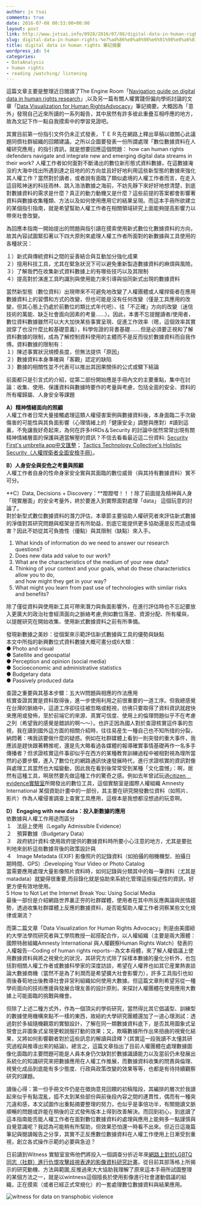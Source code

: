 ```yaml
---
author: jx tsai
comments: true
date: 2016-07-08 00:53:00+00:00
layout: post
link: http://www.jxtsai.info/0928/2016/07/08/digital-data-in-human-rights-%e7%ad%86%e8%a8%98%e6%91%98%e8%a6%81/
slug: digital-data-in-human-rights-%e7%ad%86%e8%a8%98%e6%91%98%e8%a6%81
title: digital data in human rights 筆記摘要
wordpress_id: 54
categories:
- DataAnalysis
- human rights
- reading /watching/ listening
---
```


這篇文章主要是整理近日閱讀了The Engine Room「[Navigation guide on digital data in human rights research](https://www.theengineroom.org/community-consultation-navigation-guide-on-digital-data-in-human-rights-research/)」,以及另一篇有關人權實踐但偏向學術討論的文章「[Data Visualization for Human RightsAdvocacy](http://jhrp.oxfordjournals.org/content/8/2/171.full)」筆記摘要。大概因為「意外」發現自己近來所讀的一系列報告，其中居然有許多彼此重疊互相呼應的地方，故為文記下作一點自我摸索中的學習見證吧。  
  
其實目前第一份指引文件仍未正式發表，ＴＥＲ先在網路上釋出草稿以徵關心此議題同儕社群組織的回饋建議。之所以企圖要發表一份所謂處理「數位數據資料在人權研究應用」的指引資訊，就是想要回應這個問題： how can human rights defenders navigate and integrate new and emerging digital data streams in their work? 人權工作者如何面對不斷涌出的數位新形態式資料數據，在這數據淹没的大海中找出所遇到達之目地的的方向並且好好地利用這些新型態的數據來強化其人權工作？當然對於讀者，或者說有面臨了類似處境的人權工作者而言，在走入這目眩神迷的科技雨林、跳入浩浩數據之海前，不妨先靜下來好好地想清楚，到底對數據資料的需求是什麼？真正的動力動機又是什麼？這些前提的答案都會影響著資料與數據收集種類、方法以及如何使用應用它的結果呈現。而這本手冊所欲建立的某個指引指南，就是希望幫助人權工作者在相關領域研究上面能夠提高影響力以帶來社會改變。  
  
為回應本指南一開始提出的問題與指引讀在摸索使用新式數位化數據資料的方向，故其內容試圖緊扣著以下四大原則來處理人權工作者所面對的新數據與工具使用的各種狀況：  
  
１）新式與傳統資料之間的妥善結合與互動加分強化成果  
２）擅用科技工具，尤其在緊急狀況下可以避免重新製造數據資料的麻煩與風險。  
３）了解我們在收集新式資料數據上的有哪些技巧以及其限制   
４）提高對於演進工具旳識別與使用能力來引導與協同新式出現的數據資料  
  
當然新型態（數位資料）出現帶來不可避免地改變了人權團體或人權捍衛者在應用數據資料上的習慣和方式的改變，但也可能是沒有任何改變（僅是工具應用的改變，但其心態上仍處於前數位的類比式年代吧）、往「不正確」方向的改變（迷信技術的萬能、缺乏社會面向因素的考量......）。因此，本書不忘提醒讀者/使用者，數位資料數據雖然可以大大加快某些事實呈現、促進工作效率（嗯，這個效率其實說穿了也沒什麼比較基礎意義），科學佐證的背書基礎.......但是必須要正視和了解資料數據的限制，成為了解控制資料使用的主體而不是反而役於數據資料而自我作傅。資料數據的限制有：  
１）陳述事實狀況規模長度，但無法提供「原因」  
２）數據資料本身準確與「客觀」認定的缺陷  
３）數據的相關性並不代表可以推出其因果關係的公式或驟下結論  
  
前面都只是引言式的介紹，從第二部份開始應是手冊內文的主要重點，集中在討論：收集、使用、保護資料與數據時要作的考量與考慮，包括全面的安全、資料的所有權歸屬、人身安全等課題  
  
**A）精神情緒面向的照顧**  
人權工作者日常大量接觸處理這類人權侵害案例與數據資料後，本身面臨二手次級傷害的可能性與其負面影響（心理情緒上的「健康安全」調整與應對）#讀到這裏，不免讓我好奇起來，為何在許多HRDs＆Security 的討論中居然常常出現有關精神情緒層面的保護與適當解壓的資訊？不信去看看最近這二份資料: [Security First's umbrella app中文匯整](http://self.jxtsai.info/2016/06/security-first-umbrella-app.html)； [Tactics Technology Collective's Holistic Security（人權捍衛者全面安檢手冊）](http://self.jxtsai.info/2016/06/holistic-security.html)。  
  
**B）人身安全與安危之考量與照顧**  
人權工作者自身的性命身家安全實與其面臨的數位威脅（與其持有數據資料）實不可分。  
  
**C）Data, Decisions + Discovery：**蹬蹬噔！！！除了前面提及精神與人身「現實層面」的安全考量外，終於要進入到實際面對處理「data」 這個玩意的討論了。  
對於新型式數位數據資料的潛力評估，本章節主要協助人權研究者來評估新式數據的淨值對其研究問題與框架是否有所助益，到底它能提供更多協助還是反而造成傷害？因此不妨從其可負擔性（優點）與其限制（缺點）來入手。  
1. What kinds of information do we need to answer our research questions?   
2. Does new data add value to our work?   
3. What are the characteristics of the medium of your new data?   
4. Thinking of your context and your goals, what do these characteristics allow you to do,   
and how might they get in your way?   
5. What might you learn from past use of technologies with similar risks and benefits?   
  
除了僅從資料與使用新工具可帶來潛力與負面影響外，在進行評估時也不忘記要放入更廣大的政治社會經濟面向之脈絡考慮,例如數位落差、資源分配、所有權與，以提醒研究在開始收集、使用新式數據資料之前有所準備。  
  
發現新數據之美妙：從個案來示範評估新式數據與工具的優勢與缺點  
本文中所指的新興數位式資料數據大概可畫分成6大類：  
● Photo and visual   
● Satellite and geospatial    
● Perception and opinion (social media)   
● Socio­economic and administrative statistics    
● Budgetary data   
● Passively produced data   
  
查證之重要與其基本步驟：五大Ｗ問題與相應的作法應用  
核實查證其實是資料取得後，進一步使用利用之前很重要的一道工序。但我總感覺在台灣的脈絡中，這道工序卻往往被忽略或輕視，彷彿只要取得了資料資訊就趕快來應用或發佈，至於前端它的來源、真實可信度、使用上的倫理問題似乎不在考慮之列（希望我的感覺是錯誤的啊～～）。也許正因為國人對於查證核實這件事的忽視，我在讀到國外這方面的相關介紹時，往往易産生一種自己也不知所措的分裂，納悶著：咦我該要做什麼的疑惑。例如在社群媒體上看到一則突發的重大事件，我應該是趕快跟著轉推呢，還是先大略看過各媒體的報導確實事情基礎再作一名多手傳播者？但求證核實這件事卻似乎在西方的某種教育訓練過程中被相對視為理所當然的必要步驟，進入了數位化的網路通訊快速發展時代，進行求證核實的資訊對像與處理工具當然也大幅變動，因此我在看到後常常受到某種「文化震憾」：啊，居然有這種工具，啊居然要先做這種工作的驚奇之感。例如去年曾試玩過[citizen　evidence實驗室](https://citizenevidence.org/toolbox/)所開發出的數位工具，這個實驗室是國際人權組織 Amnesty International 某個資助計畫中的一部份，其主要在研究開發數位資料（如照片、影片）作為人權侵害調查上查實工具應用，這根本是我想都沒想過的玩意啊。  
  
**D） Engaging with new data：投入新數據的應用**  
依數據與人權工作用途而區分  
１　法庭上使用（Legally Admissible Evidence）  
２　預算數據（Budgetary Data）  
３　政府統計資料:使用政府提供的數據資料時所要小心注意的地方，尤其是要批判地來剖析這些數據背後的政策設計與  
４　Image Metadata (EXIF) 影像照片的記錄資料（如拍攝的相機機型、拍攝日期時間、GPS）:Developing Your Video or Photo Catalog   
當需要應用處理大量影像照片資料時，如何記錄與分類其中的每一筆資料（尤其是matadata）就變得很重要,而目錄化就是協助來系統化管理這些描述性的資訊，好更方便有效地使用。   
5 How to Not Let the Internet Break You: Using Social Media   
最後一部份是介紹網路世界裏正夯的社群媒體，使用者在其中所反應輿論與民情趨勢，透過收集社群媒體上反應的數據資料，是否能幫助人權工作者洞察某些文化規律或潮流？  
  
而第二篇文章「Data Visualization for Human Rights Advocacy」則是由美國紐約大學法學院研究者與工學院教授一起搭配合作，以人權組織（主要是兩大團體：國際特赦組織Amnesty International 與人權觀察Human Rights Watch）發表的人權報告--Coding of human rights reports--為文本母體，來了解人權倡議上使用數據資料與將之視覺化的狀況，其研究方式除了採樣本數據的量化分析外，也包括對相關人權工作者或數據科學家的深度訪談，希望在人權界也如其它産業熱衷談論大數據商機（當然不是為了利潤而是希望擴大社會影響力），許多工具指引也如雨後春筍地出後教導社會非営利組織如何使用大數據。但這篇文章則希望另從一種學術面向的技術應援與發展合理友善的設計原則，來探討人權團體在使用應用大數據上可能面臨的挑戰與機會。  
  
但除了上述二種方式外，作為一個頂尖的學術研究，當然得比其它倡議型、訓練型的數據使用機構來點不一樣的東西，故紐約大學研究團體還加了一道心理測試：透過對於多組隨機觀眾的實驗設計，了解在同一類數據資料底下，是否其用圖象式呈現會比非圖象式呈現更較說服打動的效果；又，欺瞞數據所作出來扭曲的視覺化結果，又將如何影響觀者對於這些訊息的解讀與詮釋？(其實這一段我讀不太懂其研究過程與推導出來的結論)。總言之，這篇文章指出了目前人權團體在處理數據圖像化面臨的主要問題可能是人員本身仍欠缺對於數據識讀能力以及當前仍未發展出系統化的知識研究來把數據應用在人權工作推展，而數據資料收集的問責與倫理、視覺化成品到底能有多少態度、行政與政策改變的效果等等，也都是有待持續觀察研究的課題。  
  
讀後心得：第一份手冊文件仍是在徵詢意見回饋的初稿階段，其編排的層次於我讀起來似乎有點混亂，㧓不太到某些部份與前後段內容之間的連貫性，偶而有一種突兀違和感，本文試圖作出重點摘要整理的努力，也似乎是事倍功半，有關閱讀文脈順暢的問題或許能在稍後的正式發佈版本上得到改善解決。而回到初心，到底讀了這本指南能否能人權工作者在面對數位數據資料的處理與應用上能夠多一點謹慎與自覺意識呢？我認為可能稍有所幫助，但效果恐怕還一時看不出來。但近日這幾篇筆記與閱讀報告之分享，其實不正反應數位數據資料在人權工作使用上日漸受到重視，創立各式操作示範的必要與急迫？  
  
日前讀到Witness 實驗室宣佈他們將投入一個調查分折近年來[網路上對於LGBTQ同志（社群）進行仇恨攻擊歧視表達的影像資料研究計畫](https://lab.witness.org/curating-eyewitness-videos-data-transphobic-violence/)。從目前其部落格上所揭示的研究動機、方法與範圍,反推過來大大協助我理解了原來這本手冊所試圖整理的某個方法之一，就是以wintness這個擅長於使用影像進行社會運動倡議的組織，正在摸索（或者已經正式常規化）的一套處理數位數據資料與結果應用。  
  
![witness for data on transphobic violence](https://lab.witness.org/wp-content/uploads/sites/29/2016/06/Fellowship-Project_PaperExplainerV45.jpg)
